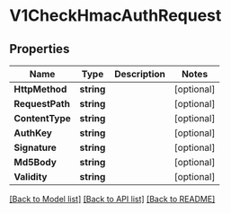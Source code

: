 # V1CheckHmacAuthRequest

## Properties

Name | Type | Description | Notes
------------ | ------------- | ------------- | -------------
**HttpMethod** | **string** |  | [optional] 
**RequestPath** | **string** |  | [optional] 
**ContentType** | **string** |  | [optional] 
**AuthKey** | **string** |  | [optional] 
**Signature** | **string** |  | [optional] 
**Md5Body** | **string** |  | [optional] 
**Validity** | **string** |  | [optional] 

[[Back to Model list]](../README.md#documentation-for-models) [[Back to API list]](../README.md#documentation-for-api-endpoints) [[Back to README]](../README.md)


